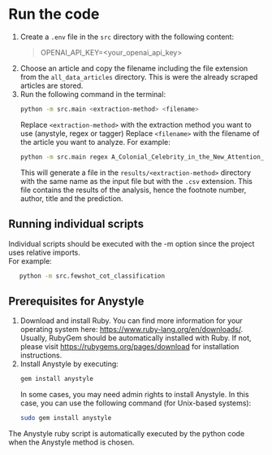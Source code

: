 # Run the code
1. Create a `.env` file in the `src` directory with the following content: 
   > OPENAI_API_KEY=<your_openai_api_key>
2. Choose an article and copy the filename including the file extension from the `all_data_articles` directory. 
   This is were the already scraped articles are stored. 
3. Run the following command in the terminal:
   ```bash
   python -m src.main <extraction-method> <filename>
   ```
   Replace `<extraction-method>` with the extraction method you want to use (anystyle, regex or tagger)
   Replace `<filename>` with the filename of the article you want to analyze. 
   For example:
   ```bash
   python -m src.main regex A_Colonial_Celebrity_in_the_New_Attention_Economy_Cecil_Rhodess_Cape-to-Cairo_Telegraph_and_Railway_Negotiations_in_1899.json
   ```
   This will generate a file in the `results/<extraction-method>` directory with the same name as the input file but with the `.csv` extension. 
   This file contains the results of the analysis, hence the footnote number, author, title and the prediction.

## Running individual scripts
Individual scripts should be executed with the -m option since the project uses relative imports.  
For example:
```bash
   python -m src.fewshot_cot_classification
   ```

## Prerequisites for Anystyle
1. Download and install Ruby. You can find more information for your operating system here: https://www.ruby-lang.org/en/downloads/. Usually, RubyGem should be automatically installed with Ruby. If not, please visit https://rubygems.org/pages/download for installation instructions.
2. Install Anystyle by executing:
    ```bash
    gem install anystyle
    ```
   In some cases, you may need admin rights to install Anystyle. In this case, you can use the following command (for Unix-based systems):
    ```bash
    sudo gem install anystyle
    ```

The Anystyle ruby script is automatically executed by the python code when the Anystyle method is chosen.
